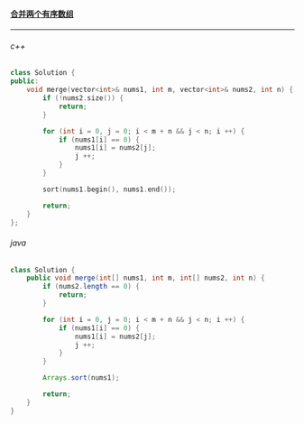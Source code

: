 #### <a href="https://leetcode.cn/problems/merge-sorted-array/">合并两个有序数组</a>

--------------

###### c++

```c++
class Solution {
public:
    void merge(vector<int>& nums1, int m, vector<int>& nums2, int n) {
        if (!nums2.size()) {
            return;
        }

        for (int i = 0, j = 0; i < m + n && j < n; i ++) {
            if (nums1[i] == 0) {
                nums1[i] = nums2[j];
                j ++;
            }
        }

        sort(nums1.begin(), nums1.end());

        return;
    }
};
```

###### java

```java
class Solution {
    public void merge(int[] nums1, int m, int[] nums2, int n) {
        if (nums2.length == 0) {
            return;
        }

        for (int i = 0, j = 0; i < m + n && j < n; i ++) {
            if (nums1[i] == 0) {
                nums1[i] = nums2[j];
                j ++;
            }
        }

        Arrays.sort(nums1);

        return;
    }
}
```

